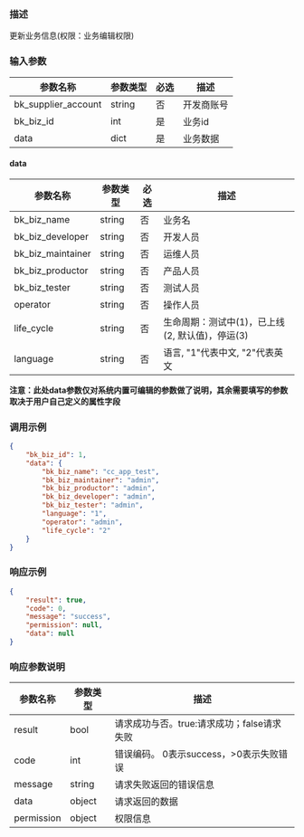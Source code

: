 ### 描述

更新业务信息(权限：业务编辑权限)

### 输入参数

| 参数名称                | 参数类型   | 必选 | 描述    |
|---------------------|--------|----|-------|
| bk_supplier_account | string | 否  | 开发商账号 |
| bk_biz_id           | int    | 是  | 业务id  |
| data                | dict   | 是  | 业务数据  |

#### data

| 参数名称              | 参数类型   | 必选 | 描述                            |
|-------------------|--------|----|-------------------------------|
| bk_biz_name       | string | 否  | 业务名                           |
| bk_biz_developer  | string | 否  | 开发人员                          |
| bk_biz_maintainer | string | 否  | 运维人员                          |
| bk_biz_productor  | string | 否  | 产品人员                          |
| bk_biz_tester     | string | 否  | 测试人员                          |
| operator          | string | 否  | 操作人员                          |
| life_cycle        | string | 否  | 生命周期：测试中(1)，已上线(2, 默认值)，停运(3) |
| language          | string | 否  | 语言, "1"代表中文, "2"代表英文          |

**注意：此处data参数仅对系统内置可编辑的参数做了说明，其余需要填写的参数取决于用户自己定义的属性字段**

### 调用示例

```json
{
    "bk_biz_id": 1,
    "data": {
        "bk_biz_name": "cc_app_test",
        "bk_biz_maintainer": "admin",
        "bk_biz_productor": "admin",
        "bk_biz_developer": "admin",
        "bk_biz_tester": "admin",
        "language": "1",
        "operator": "admin",
        "life_cycle": "2"
    }
}
```

### 响应示例

```json
{
    "result": true,
    "code": 0,
    "message": "success",
    "permission": null,
    "data": null
}
```

### 响应参数说明

| 参数名称       | 参数类型   | 描述                         |
|------------|--------|----------------------------|
| result     | bool   | 请求成功与否。true:请求成功；false请求失败 |
| code       | int    | 错误编码。 0表示success，>0表示失败错误  |
| message    | string | 请求失败返回的错误信息                |
| data       | object | 请求返回的数据                    |
| permission | object | 权限信息                       |
